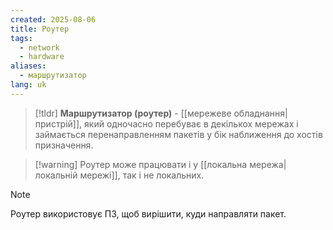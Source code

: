 ```yaml
---
created: 2025-08-06
title: Роутер
tags:
  - network
  - hardware
aliases:
  - маршрутизатор
lang: uk
---
```


> [!tldr]
> **Маршрутизатор (роутер)** - [[мережеве обладнання|пристрій]], який одночасно перебуває в декількох мережах і займається перенаправленням пакетів у бік наближення до хостів призначення.

> [!warning] Роутер може працювати і у [[локальна мережа|локальній мережі]], так і не локальних.

> [!note]
> Роутер використовує ПЗ, щоб вирішити, куди направляти пакет.

